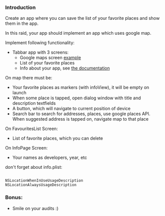 ### Introduction

Create an app where you can save the list of your favorite places and show them in the app.

In this raid, your app should implement an app which uses google map.

Implement following functionality: 

- Tabbar app with 3 screens:
    - Google maps screen [example](https://codelabs.developers.google.com/codelabs/google-maps-in-flutter#0)
    - List of your favorite places
    - Info about your app, see [the documentation](https://api.flutter.dev/flutter/material/AboutDialog-class.html)

On map there must be:

- Your favorite places as markers (with infoView), it will be empty on launch
- When some place is tapped, open dialog window with title and description textfields
- A button, which will navigate to current position of device
- Search bar to search for addresses, places, use google places API. When suggested address is tapped on, navigate map to that place

On FavouritesList Screen:

- List of favorite places, which you can delete

On InfoPage Screen:

- Your names as developers, year, etc

don't forget about info.plist: 

```

NSLocationWhenInUseUsageDescription
NSLocationAlwaysUsageDescription

```

### Bonus:
- Smile on your audits :)